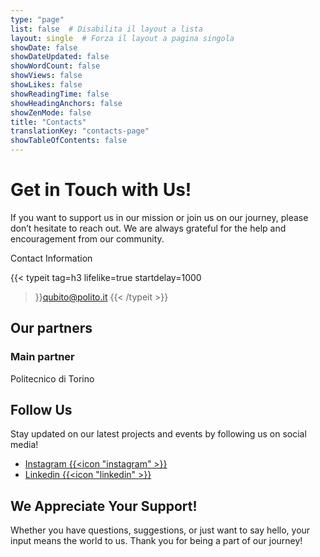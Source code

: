 ```yaml
---
type: "page"
list: false  # Disabilita il layout a lista
layout: single  # Forza il layout a pagina singola
showDate: false
showDateUpdated: false
showWordCount: false
showViews: false
showLikes: false
showReadingTime: false
showHeadingAnchors: false
showZenMode: false
title: "Contacts"
translationKey: "contacts-page"
showTableOfContents: false
---
```


# Get in Touch with Us!

If you want to support us in our mission or join us on our journey, please don’t hesitate to reach out. We are always grateful for the help and encouragement from our community.

Contact Information

{{< typeit 
tag=h3
lifelike=true
startdelay=1000
>}}qubito@polito.it
{{< /typeit >}}

## Our partners

### Main partner

Politecnico di Torino


## Follow Us

Stay updated on our latest projects and events by following us on social media!

+ [Instagram {{<icon "instagram" >}}](https://www.instagram.com/qubitoteam_polito/)
+ [Linkedin {{<icon "linkedin" >}}](https://www.linkedin.com/company/qubito-student-team-politecnico-di-torino/)


## We Appreciate Your Support!

Whether you have questions, suggestions, or just want to say hello, your input means the world to us. Thank you for being a part of our journey!

